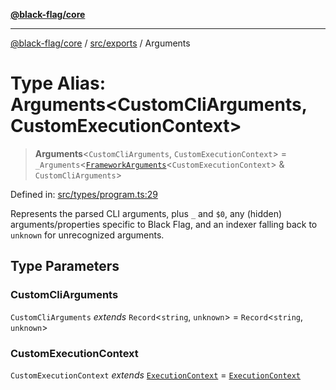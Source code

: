 [**@black-flag/core**](../../../README.md)

***

[@black-flag/core](../../../README.md) / [src/exports](../README.md) / Arguments

# Type Alias: Arguments\<CustomCliArguments, CustomExecutionContext\>

> **Arguments**\<`CustomCliArguments`, `CustomExecutionContext`\> = `_Arguments`\<[`FrameworkArguments`](../util/type-aliases/FrameworkArguments.md)\<`CustomExecutionContext`\> & `CustomCliArguments`\>

Defined in: [src/types/program.ts:29](https://github.com/Xunnamius/black-flag/blob/d6004b46e3ac5a451e4e0f05bf5c8726ce157ac9/src/types/program.ts#L29)

Represents the parsed CLI arguments, plus `_` and `$0`, any (hidden)
arguments/properties specific to Black Flag, and an indexer falling back to
`unknown` for unrecognized arguments.

## Type Parameters

### CustomCliArguments

`CustomCliArguments` *extends* `Record`\<`string`, `unknown`\> = `Record`\<`string`, `unknown`\>

### CustomExecutionContext

`CustomExecutionContext` *extends* [`ExecutionContext`](../util/type-aliases/ExecutionContext.md) = [`ExecutionContext`](../util/type-aliases/ExecutionContext.md)
